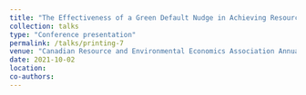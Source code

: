 ```yaml
---
title: "The Effectiveness of a Green Default Nudge in Achieving Resource Conservation"
collection: talks
type: "Conference presentation"
permalink: /talks/printing-7
venue: "Canadian Resource and Environmental Economics Association Annual Conference, Virtual"
date: 2021-10-02
location: 
co-authors: 
---
```


